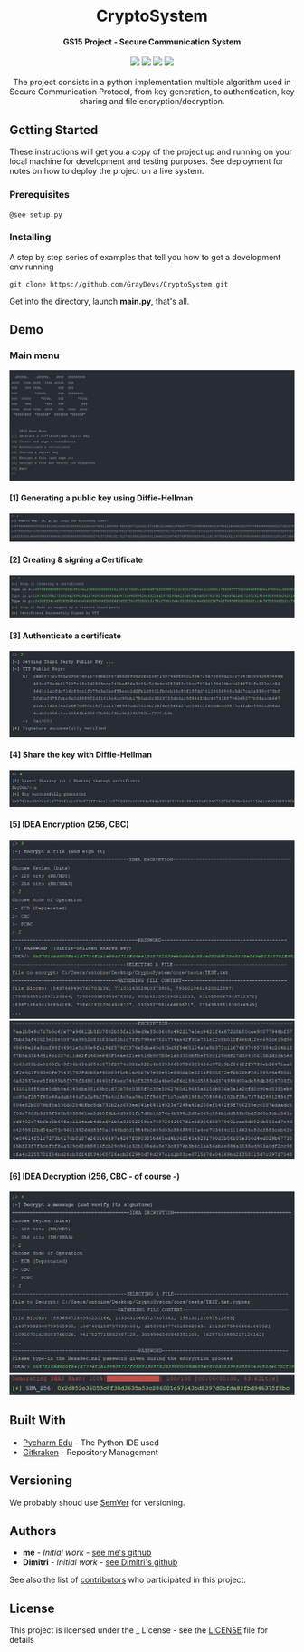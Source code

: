 <h1 align="center">
  <br>
  CryptoSystem
  <br>
</h1>

<h4 align="center"> GS15 Project - Secure Communication System </h4>

<p align="center">
    <img src=https://badgen.net/badge/Status/on%20standby/grey)>
    <img src="https://badgen.net/badge/release/v0.1.0/blue">
    <img src="https://badgen.net/badge/Python/3.6 | 3.7/blue">
    <img src="https://badgen.net/badge/build/passing/green">
  </br>
  </br>
The project consists in a python implementation multiple algorithm used in Secure Communication Protocol, from key generation, to authentication, key sharing and file encryption/decryption.
  <br>
</p>

## Getting Started

These instructions will get you a copy of the project up and running on your local machine for development and testing purposes. See deployment for notes on how to deploy the project on a live system.

### Prerequisites

```
@see setup.py
```

### Installing

A step by step series of examples that tell you how to get a development env running

```
git clone https://github.com/GrayDevs/CryptoSystem.git
```

Get into the directory, launch **main.py**, that's all.


## Demo

### Main menu
![Main Menu](IMG_Demo/main_menu.PNG? "Main Menu")

#### [1] Generating a public key using Diffie-Hellman
![DH Public Key Generation](IMG_Demo/dh_public_key.PNG? "DH Public Key Generation")

#### [2] Creating & signing a Certificate
![Creating & signing a Certificate](IMG_Demo/creating_certificate.PNG? "Creating & signing a Certificate")

#### [3] Authenticate a certificate
![Authentication](IMG_Demo/authentication.PNG? "Authentication")

#### [4] Share the key with Diffie-Hellman
![Authentication](IMG_Demo/dh_final_key.PNG? "Authentication")

#### [5] IDEA Encryption (256, CBC)
![IDEA Encryption 1](IMG_Demo/idea_encryption_1.PNG? "Encryption 1")
![IDEA Encryption 2](IMG_Demo/idea_encryption_2.PNG? "Encryption 2")

#### [6] IDEA Decryption (256, CBC - of course -)
![IDEA Decryption 1](IMG_Demo/idea_decryption_1.PNG? "Decryption 1")
![IDEA Decryption 2](IMG_Demo/idea_decryption_2.PNG? "Decryption 2")

## Built With

* [Pycharm Edu](https://www.jetbrains.com/pycharm/) - The Python IDE used
* [Gitkraken](https://www.gitkraken.com/) - Repository Management

## Versioning

We probably shoud use [SemVer](http://semver.org/) for versioning.

## Authors

* **me** - *Initial work* - [see me's github](https://github.com/GrayDevs/)
* **Dimitri** - *Initial work* - [see Dimitri's github](https://www.youtube.com/watch?v=dQw4w9WgXcQ)

See also the list of [contributors](https://github.com/your/project/contributors) who participated in this project.

## License

This project is licensed under the _ License - see the [LICENSE](LICENSE) file for details

